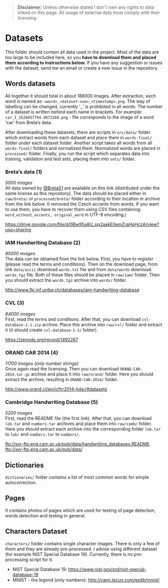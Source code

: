>**Disclaimer:** Unless otherwise stated I don't own any rights to data linked on this page. All usage of external data must comply with their licensing.
# Datasets
This folder should contain all data used in the project. Most of the data are too large to be included here, so you **have to download them and placed them according to instructions below.** If you have any suggestion or issues with the dataset, send me an email or create a new issue in the repository. 

## Words datasets
All together it should total in about 188000 images. After extraction, each word is named as: `<word>_<dataset-num>_<timestamp>.png`. The way of labelling can be changed, currently '_' is prohibited in all words. The number of a dataset is written behind each name in brackets. For example: `car_1_1528457794.9072268.png` - file corresponds to the image of a word 'car' from Breta’s data.

After downloading these datasets, there are scripts in `src/data/` folder which extract words from each dataset and place them in `words-final/` folder under each dataset folder. Another script takes all words from all `words-final/` folders and normalized them. Normalized words are placed in `processed/` folder. Finally, you run the script which separates data into training, validation and test sets, placing them into `sets/` folder.

### Breta’s data (1)
*5000 images*  
All data owned by [@Breta01](https://github.com/Breta01) are available on this link (distributed under the same license as this repository). The data should be placed either in `raw/breta/` or `processed/breta/` folder according to their location in archive from the link below. (I removed the Czech accents from words. If you want to use them, you have to recover them using CSV files containing: `word_without_accents, original_word` in UTF-8 encoding.)

<https://drive.google.com/file/d/0Bw95a8U_pp2aakE0emZraHpHczA/view?usp=sharing>

### IAM Handwriting Database (2)
*85000 images*  
The data can be obtained from the link below. First, you have to register (please read the terms and conditions). Then on the download page, from link `data/ascii` download `words.txt` file and from `data/words` download `words.tgz` file. Both of these files should be placed in `raw/iam/` folder. Then you should extract the `words.tgz` archive into `words/` folder.

<http://www.fki.inf.unibe.ch/databases/iam-handwriting-database>

### CVL (3)
*84000 images*  
First, read the terms and conditions. After that, you can download `cvl-database-1-1.zip` archive. Place this archive into `raw/cvl/` folder and extract it (it should create `cvl-database-1-1/` folder).

<https://zenodo.org/record/1492267>


### ORAND CAR 2014 (4)
*11700 images (only number strings)*  
Once again read the licensing. Then you can download `ORAND-CAR-2014.tar.gz` archive and place it into `raw/orand/` folder. Here you should extract the archive, resulting in `ORAND-CAR-2014/` folder.

<http://www.orand.cl/en/icfhr2014-hdsr/#datasets>


### Cambridge Handwriting Database (5)
*5200 images*  
First, read the README file (the first link). After that, you can download `lob.tar` and `numbers.tar` archives and place them into `raw/camb/` folder. Here you should extract each archive into the corresponding folder `lob.tar` to `lob/` and `numbers.tar` to `numbers/`.

<ftp://svr-ftp.eng.cam.ac.uk/pub/data/handwriting_databases.README>  
<ftp://svr-ftp.eng.cam.ac.uk/pub/data/>

## Dictionaries
`dictionaries/` folder contains a list of most common words for simple autocorrection.

## Pages
It contains photos of pages which are used for testing of page detection, words detection and testing in general.

## Characters Dataset
`characters/` folder contains single character images. There is only a few of them and they are already pre-processed. I advise using different dataset (for example NIST Special Database 19). Currently, there is no pre-processing script for it.
* NIST Special Database 19: <https://www.nist.gov/srd/nist-special-database-19>
* MNIST - the legend (only numbers): <http://yann.lecun.com/exdb/mnist/>

